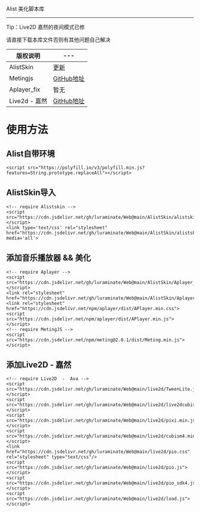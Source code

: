 Alist 美化脚本库<a name="TOP"></a>
- - - -

Tip：Live2D 嘉然的夜间模式已修

请直接下载本库文件否则有其他问题自己解决

 版权说明 |  ---
 ---- | ----- 
 AlistSkin  | [更新](https://alistskin.xhto.cn/renew.html) 
 Metingjs  | [GitHub地址](https://github.com/metowolf/MetingJS) 
 Aplayer_fix | 暂无
 Live2d - 嘉然 | [GitHub地址](https://github.com/journey-ad/blog-img/tree/master/live2d) 

 
# 使用方法 #
## Alist自带环境 ##
```
<script src="https://polyfill.io/v3/polyfill.min.js?features=String.prototype.replaceAll"></script>
```
## AlistSkin导入 ##

```
<!-- require Alistskin -->
<script src="https://cdn.jsdelivr.net/gh/luraminate/Web@main/AlistSkin/alistskin_case.js"></script>
<link type='text/css' rel="stylesheet" href="https://cdn.jsdelivr.net/gh/luraminate/Web@main/AlistSkin/alistskin_min.css" media='all'>
```
## 添加音乐播放器 && 美化 ##

```
<!-- require Aplayer -->
<script src="https://cdn.jsdelivr.net/gh/luraminate/Web@main/AlistSkin/Aplayer_fix.js"></script>
<link rel="stylesheet" href="https://cdn.jsdelivr.net/gh/luraminate/Web@main/AlistSkin/Aplayer_fix.css">
<link rel="stylesheet" href="https://cdn.jsdelivr.net/npm/aplayer/dist/APlayer.min.css">
<script src="https://cdn.jsdelivr.net/npm/aplayer/dist/APlayer.min.js"></script>
<!-- require MetingJS -->
<script src="https://cdn.jsdelivr.net/npm/meting@2.0.1/dist/Meting.min.js"></script>
```
## 添加Live2D - 嘉然 ##
```
<!-- require Live2D  -  Ava -->
<script src="https://cdn.jsdelivr.net/gh/luraminate/Web@main/live2d/TweenLite.js"></script> 
<script src="https://cdn.jsdelivr.net/gh/luraminate/Web@main/live2d/live2dcubismcore.min.js"></script>
<script src="https://cdn.jsdelivr.net/gh/luraminate/Web@main/live2d/pixi.min.js"></script> 
<script src="https://cdn.jsdelivr.net/gh/luraminate/Web@main/live2d/cubism4.min.js"></script> 
<link href="https://cdn.jsdelivr.net/gh/luraminate/Web@main/live2d/pio.css" rel="stylesheet" type="text/css"/> 
<script src="https://cdn.jsdelivr.net/gh/luraminate/Web@main/live2d/pio.js"></script> 
<script src="https://cdn.jsdelivr.net/gh/luraminate/Web@main/live2d/pio_sdk4.js"></script> 
<script src="https://cdn.jsdelivr.net/gh/luraminate/Web@main/live2d/load.js"></script>
```
